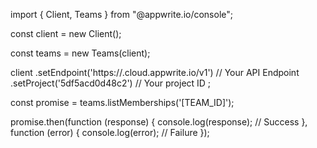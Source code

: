 import { Client, Teams } from "@appwrite.io/console";

const client = new Client();

const teams = new Teams(client);

client
    .setEndpoint('https://<REGION>.cloud.appwrite.io/v1') // Your API Endpoint
    .setProject('5df5acd0d48c2') // Your project ID
;

const promise = teams.listMemberships('[TEAM_ID]');

promise.then(function (response) {
    console.log(response); // Success
}, function (error) {
    console.log(error); // Failure
});